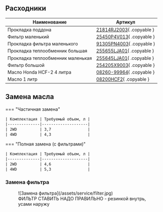 ## Расходники

| Наименование                      | Артикул                                    |
|-----------------------------------|--------------------------------------------|
| Прокладка поддона                 | [21814RJ2003](#"21814RJ2003"){ .copyable } |
| Фильтр маленький                  | [25450P4V013](#"25450P4V013"){ .copyable } |
| Прокладка фильтра маленького      | [91305PN4003](#"91305PN4003"){ .copyable } |   
| Прокладка теплообменник большая   | [255655LJA01](#"255655LJA01"){ .copyable } |           
| Прокладка теплообменник маленькая | [255645LJA01](#"255645LJA01"){ .copyable } |            
| Фильтр большой                    | [254205X9003](#"254205X9003"){ .copyable } |           
| Масло Honda HCF-2 4 литра         | [08260-99964](#"08260-99964"){ .copyable } |           
| Масло 1 литр                      | [08200HCF2](#"08200HCF2"){ .copyable }     |            

## Замена масла

=== "Частичная замена"

    | Комплектация | Требуемый объем, л |
    |--------------|--------------------|
    | 2WD          | 3,7                |
    | 4WD          | 4,3                |

=== "Полная замена (с фильтрами)"

    | Комплектация | Требуемый объем, л |
    |--------------|--------------------|
    | 2WD          | 4,6                |
    | 4WD          | 5,3                |

### Замена фильтра

<figure markdown="span">
  ![Замена фильтра](/assets/service/filter.jpg)
  <figcaption>ФИЛЬТР СТАВИТЬ НАДО ПРАВИЛЬНО - резинкой внутрь, усами наружу</figcaption>
</figure>

